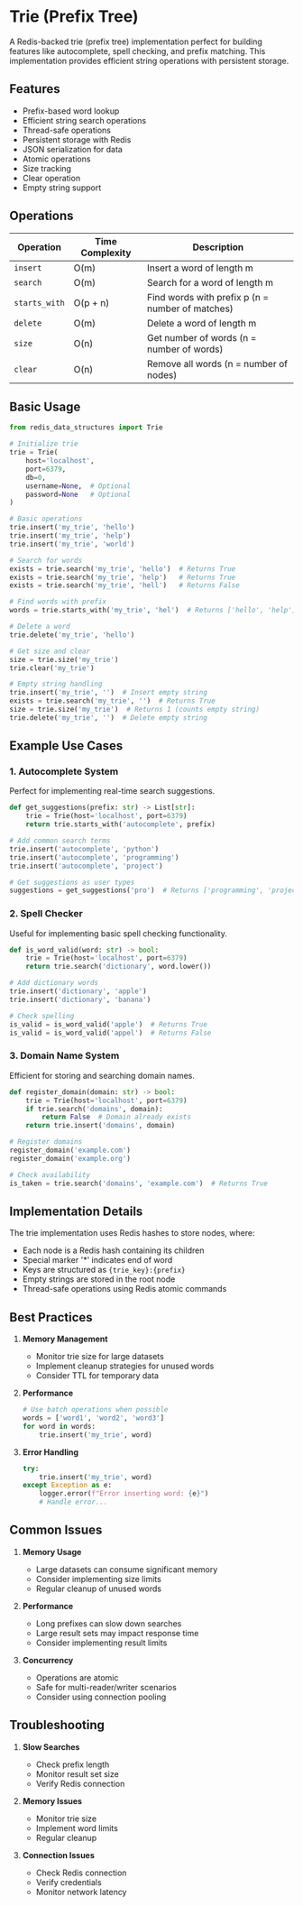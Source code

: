 # Trie (Prefix Tree)

A Redis-backed trie (prefix tree) implementation perfect for building features like autocomplete, spell checking, and prefix matching. This implementation provides efficient string operations with persistent storage.

## Features

- Prefix-based word lookup
- Efficient string search operations
- Thread-safe operations
- Persistent storage with Redis
- JSON serialization for data
- Atomic operations
- Size tracking
- Clear operation
- Empty string support

## Operations

| Operation    | Time Complexity | Description |
|-------------|----------------|-------------|
| `insert`    | O(m)          | Insert a word of length m |
| `search`    | O(m)          | Search for a word of length m |
| `starts_with`| O(p + n)      | Find words with prefix p (n = number of matches) |
| `delete`    | O(m)          | Delete a word of length m |
| `size`      | O(n)          | Get number of words (n = number of words) |
| `clear`     | O(n)          | Remove all words (n = number of nodes) |

## Basic Usage

```python
from redis_data_structures import Trie

# Initialize trie
trie = Trie(
    host='localhost',
    port=6379,
    db=0,
    username=None,  # Optional
    password=None   # Optional
)

# Basic operations
trie.insert('my_trie', 'hello')
trie.insert('my_trie', 'help')
trie.insert('my_trie', 'world')

# Search for words
exists = trie.search('my_trie', 'hello')  # Returns True
exists = trie.search('my_trie', 'help')   # Returns True
exists = trie.search('my_trie', 'hell')   # Returns False

# Find words with prefix
words = trie.starts_with('my_trie', 'hel')  # Returns ['hello', 'help']

# Delete a word
trie.delete('my_trie', 'hello')

# Get size and clear
size = trie.size('my_trie')
trie.clear('my_trie')

# Empty string handling
trie.insert('my_trie', '')  # Insert empty string
exists = trie.search('my_trie', '')  # Returns True
size = trie.size('my_trie')  # Returns 1 (counts empty string)
trie.delete('my_trie', '')  # Delete empty string
```

## Example Use Cases

### 1. Autocomplete System

Perfect for implementing real-time search suggestions.

```python
def get_suggestions(prefix: str) -> List[str]:
    trie = Trie(host='localhost', port=6379)
    return trie.starts_with('autocomplete', prefix)

# Add common search terms
trie.insert('autocomplete', 'python')
trie.insert('autocomplete', 'programming')
trie.insert('autocomplete', 'project')

# Get suggestions as user types
suggestions = get_suggestions('pro')  # Returns ['programming', 'project']
```

### 2. Spell Checker

Useful for implementing basic spell checking functionality.

```python
def is_word_valid(word: str) -> bool:
    trie = Trie(host='localhost', port=6379)
    return trie.search('dictionary', word.lower())

# Add dictionary words
trie.insert('dictionary', 'apple')
trie.insert('dictionary', 'banana')

# Check spelling
is_valid = is_word_valid('apple')  # Returns True
is_valid = is_word_valid('appel')  # Returns False
```

### 3. Domain Name System

Efficient for storing and searching domain names.

```python
def register_domain(domain: str) -> bool:
    trie = Trie(host='localhost', port=6379)
    if trie.search('domains', domain):
        return False  # Domain already exists
    return trie.insert('domains', domain)

# Register domains
register_domain('example.com')
register_domain('example.org')

# Check availability
is_taken = trie.search('domains', 'example.com')  # Returns True
```

## Implementation Details

The trie implementation uses Redis hashes to store nodes, where:
- Each node is a Redis hash containing its children
- Special marker '*' indicates end of word
- Keys are structured as `{trie_key}:{prefix}`
- Empty strings are stored in the root node
- Thread-safe operations using Redis atomic commands

## Best Practices

1. **Memory Management**
   - Monitor trie size for large datasets
   - Implement cleanup strategies for unused words
   - Consider TTL for temporary data

2. **Performance**
   ```python
   # Use batch operations when possible
   words = ['word1', 'word2', 'word3']
   for word in words:
       trie.insert('my_trie', word)
   ```

3. **Error Handling**
   ```python
   try:
       trie.insert('my_trie', word)
   except Exception as e:
       logger.error(f"Error inserting word: {e}")
       # Handle error...
   ```

## Common Issues

1. **Memory Usage**
   - Large datasets can consume significant memory
   - Consider implementing size limits
   - Regular cleanup of unused words

2. **Performance**
   - Long prefixes can slow down searches
   - Large result sets may impact response time
   - Consider implementing result limits

3. **Concurrency**
   - Operations are atomic
   - Safe for multi-reader/writer scenarios
   - Consider using connection pooling

## Troubleshooting

1. **Slow Searches**
   - Check prefix length
   - Monitor result set size
   - Verify Redis connection

2. **Memory Issues**
   - Monitor trie size
   - Implement word limits
   - Regular cleanup

3. **Connection Issues**
   - Check Redis connection
   - Verify credentials
   - Monitor network latency